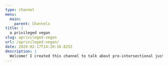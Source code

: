 ```yaml
---
type: channel
menu:
  main:
    parent: Channels
title: |
  a privileged vegan
slug: aprivileged-vegan
url: /aprivileged-vegan/
date: 2020-02-17T14:20:16.825Z
description: |
  Welcome! I created this channel to talk about pro-intersectional justice, always making sure that humans and other animals are a part of that conversation. I also like to find cool activists and interview them about their work/ views/projects. Follow me on Facebook and say hi! https://www.facebook.com/aprivilegedvegan. xxx
---
```

